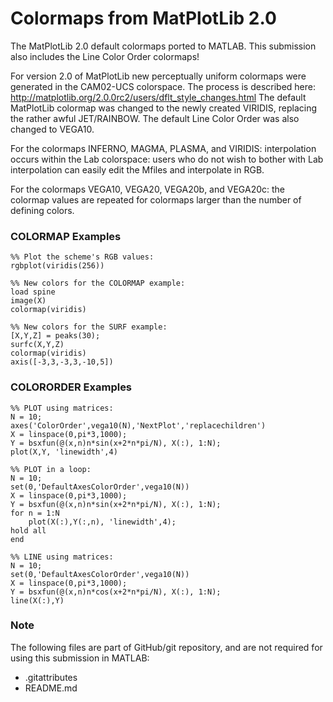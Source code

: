 Colormaps from MatPlotLib 2.0
=========

The MatPlotLib 2.0 default colormaps ported to MATLAB. This submission also includes the Line Color Order colormaps!

For version 2.0 of MatPlotLib new perceptually uniform colormaps were generated in the CAM02-UCS colorspace. The process is described here: 
<http://matplotlib.org/2.0.0rc2/users/dflt_style_changes.html>
The default MatPlotLib colormap was changed to the newly created VIRIDIS, replacing the rather awful JET/RAINBOW. The default Line Color Order was also changed to VEGA10.

For the colormaps INFERNO, MAGMA, PLASMA, and VIRIDIS: interpolation occurs within the Lab colorspace: users who do not wish to bother with Lab interpolation can easily edit the Mfiles and interpolate in RGB.

For the colormaps VEGA10, VEGA20, VEGA20b, and VEGA20c: the colormap values are repeated for colormaps larger than the number of defining colors.

### COLORMAP Examples ###

    %% Plot the scheme's RGB values:
    rgbplot(viridis(256))

    %% New colors for the COLORMAP example:
    load spine
    image(X)
    colormap(viridis)

    %% New colors for the SURF example:
    [X,Y,Z] = peaks(30);
    surfc(X,Y,Z)
    colormap(viridis)
    axis([-3,3,-3,3,-10,5])

### COLORORDER Examples ###

    %% PLOT using matrices:
    N = 10;
    axes('ColorOrder',vega10(N),'NextPlot','replacechildren')
    X = linspace(0,pi*3,1000);
    Y = bsxfun(@(x,n)n*sin(x+2*n*pi/N), X(:), 1:N);
    plot(X,Y, 'linewidth',4)

    %% PLOT in a loop:
    N = 10;
    set(0,'DefaultAxesColorOrder',vega10(N))
    X = linspace(0,pi*3,1000);
    Y = bsxfun(@(x,n)n*sin(x+2*n*pi/N), X(:), 1:N);
    for n = 1:N
        plot(X(:),Y(:,n), 'linewidth',4);
    hold all
    end

    %% LINE using matrices:
    N = 10;
    set(0,'DefaultAxesColorOrder',vega10(N))
    X = linspace(0,pi*3,1000);
    Y = bsxfun(@(x,n)n*cos(x+2*n*pi/N), X(:), 1:N);
    line(X(:),Y)

### Note ###

The following files are part of GitHub/git repository, and are not required for using this submission in MATLAB:
* .gitattributes
* README.md
